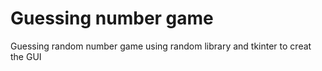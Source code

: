 # Guessing number game

Guessing random number game using random library and tkinter to creat the GUI
